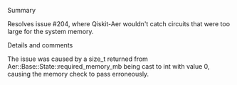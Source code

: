 Summary

Resolves issue #204, where Qiskit-Aer wouldn't catch circuits that were too large for the system memory.

Details and comments

The issue was caused by a size_t returned from Aer::Base::State::required_memory_mb being cast to int with value 0, causing the memory check to pass erroneously.
